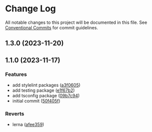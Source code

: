 # Change Log

All notable changes to this project will be documented in this file.
See [Conventional Commits](https://conventionalcommits.org) for commit guidelines.

## 1.3.0 (2023-11-20)

## 1.1.0 (2023-11-17)


### Features

* add stylelint packages ([a3f0605](https://github.com/mauroreisvieira/harmonix-hub/commit/a3f06054e96476a46eaea6b60951e9d29b2a5b7c))
* add testing package ([e1f67b2](https://github.com/mauroreisvieira/harmonix-hub/commit/e1f67b2ef8ac9c94acbedb0455f234ebd984ca86))
* add tsconfig package ([09b7c94](https://github.com/mauroreisvieira/harmonix-hub/commit/09b7c944cd15dd83f7a1c2cab0154832878cbecc))
* initial commit ([50f405f](https://github.com/mauroreisvieira/harmonix-hub/commit/50f405f48be698810f7e2c9830c8abd542535761))


### Reverts

* lerna ([afee359](https://github.com/mauroreisvieira/harmonix-hub/commit/afee3594d1c9d8d0b2e77f3d1addba342fd360e1))
